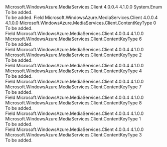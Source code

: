 <Type Name="ContentKeyType" FullName="Microsoft.WindowsAzure.MediaServices.Client.ContentKeyType">
  <TypeSignature Language="C#" Value="public enum ContentKeyType" />
  <TypeSignature Language="ILAsm" Value=".class public auto ansi sealed ContentKeyType extends System.Enum" />
  <TypeSignature Language="DocId" Value="T:Microsoft.WindowsAzure.MediaServices.Client.ContentKeyType" />
  <TypeSignature Language="VB.NET" Value="Public Enum ContentKeyType" />
  <TypeSignature Language="F#" Value="type ContentKeyType = " />
  <AssemblyInfo>
    <AssemblyName>Microsoft.WindowsAzure.MediaServices.Client</AssemblyName>
    <AssemblyVersion>4.0.0.4</AssemblyVersion>
    <AssemblyVersion>4.1.0.0</AssemblyVersion>
  </AssemblyInfo>
  <Base>
    <BaseTypeName>System.Enum</BaseTypeName>
  </Base>
  <Docs>
    <summary>To be added.</summary>
    <remarks>To be added.</remarks>
  </Docs>
  <Members>
    <Member MemberName="CommonEncryption">
      <MemberSignature Language="C#" Value="CommonEncryption" />
      <MemberSignature Language="ILAsm" Value=".field public static literal valuetype Microsoft.WindowsAzure.MediaServices.Client.ContentKeyType CommonEncryption = int32(0)" />
      <MemberSignature Language="DocId" Value="F:Microsoft.WindowsAzure.MediaServices.Client.ContentKeyType.CommonEncryption" />
      <MemberSignature Language="VB.NET" Value="CommonEncryption" />
      <MemberSignature Language="F#" Value="CommonEncryption = 0" Usage="Microsoft.WindowsAzure.MediaServices.Client.ContentKeyType.CommonEncryption" />
      <MemberType>Field</MemberType>
      <AssemblyInfo>
        <AssemblyName>Microsoft.WindowsAzure.MediaServices.Client</AssemblyName>
        <AssemblyVersion>4.0.0.4</AssemblyVersion>
        <AssemblyVersion>4.1.0.0</AssemblyVersion>
      </AssemblyInfo>
      <ReturnValue>
        <ReturnType>Microsoft.WindowsAzure.MediaServices.Client.ContentKeyType</ReturnType>
      </ReturnValue>
      <MemberValue>0</MemberValue>
      <Docs>
        <summary>To be added.</summary>
      </Docs>
    </Member>
    <Member MemberName="CommonEncryptionCbcs">
      <MemberSignature Language="C#" Value="CommonEncryptionCbcs" />
      <MemberSignature Language="ILAsm" Value=".field public static literal valuetype Microsoft.WindowsAzure.MediaServices.Client.ContentKeyType CommonEncryptionCbcs = int32(6)" />
      <MemberSignature Language="DocId" Value="F:Microsoft.WindowsAzure.MediaServices.Client.ContentKeyType.CommonEncryptionCbcs" />
      <MemberSignature Language="VB.NET" Value="CommonEncryptionCbcs" />
      <MemberSignature Language="F#" Value="CommonEncryptionCbcs = 6" Usage="Microsoft.WindowsAzure.MediaServices.Client.ContentKeyType.CommonEncryptionCbcs" />
      <MemberType>Field</MemberType>
      <AssemblyInfo>
        <AssemblyName>Microsoft.WindowsAzure.MediaServices.Client</AssemblyName>
        <AssemblyVersion>4.0.0.4</AssemblyVersion>
        <AssemblyVersion>4.1.0.0</AssemblyVersion>
      </AssemblyInfo>
      <ReturnValue>
        <ReturnType>Microsoft.WindowsAzure.MediaServices.Client.ContentKeyType</ReturnType>
      </ReturnValue>
      <MemberValue>6</MemberValue>
      <Docs>
        <summary>To be added.</summary>
      </Docs>
    </Member>
    <Member MemberName="ConfigurationEncryption">
      <MemberSignature Language="C#" Value="ConfigurationEncryption" />
      <MemberSignature Language="ILAsm" Value=".field public static literal valuetype Microsoft.WindowsAzure.MediaServices.Client.ContentKeyType ConfigurationEncryption = int32(2)" />
      <MemberSignature Language="DocId" Value="F:Microsoft.WindowsAzure.MediaServices.Client.ContentKeyType.ConfigurationEncryption" />
      <MemberSignature Language="VB.NET" Value="ConfigurationEncryption" />
      <MemberSignature Language="F#" Value="ConfigurationEncryption = 2" Usage="Microsoft.WindowsAzure.MediaServices.Client.ContentKeyType.ConfigurationEncryption" />
      <MemberType>Field</MemberType>
      <AssemblyInfo>
        <AssemblyName>Microsoft.WindowsAzure.MediaServices.Client</AssemblyName>
        <AssemblyVersion>4.0.0.4</AssemblyVersion>
        <AssemblyVersion>4.1.0.0</AssemblyVersion>
      </AssemblyInfo>
      <ReturnValue>
        <ReturnType>Microsoft.WindowsAzure.MediaServices.Client.ContentKeyType</ReturnType>
      </ReturnValue>
      <MemberValue>2</MemberValue>
      <Docs>
        <summary>To be added.</summary>
      </Docs>
    </Member>
    <Member MemberName="EnvelopeEncryption">
      <MemberSignature Language="C#" Value="EnvelopeEncryption" />
      <MemberSignature Language="ILAsm" Value=".field public static literal valuetype Microsoft.WindowsAzure.MediaServices.Client.ContentKeyType EnvelopeEncryption = int32(4)" />
      <MemberSignature Language="DocId" Value="F:Microsoft.WindowsAzure.MediaServices.Client.ContentKeyType.EnvelopeEncryption" />
      <MemberSignature Language="VB.NET" Value="EnvelopeEncryption" />
      <MemberSignature Language="F#" Value="EnvelopeEncryption = 4" Usage="Microsoft.WindowsAzure.MediaServices.Client.ContentKeyType.EnvelopeEncryption" />
      <MemberType>Field</MemberType>
      <AssemblyInfo>
        <AssemblyName>Microsoft.WindowsAzure.MediaServices.Client</AssemblyName>
        <AssemblyVersion>4.0.0.4</AssemblyVersion>
        <AssemblyVersion>4.1.0.0</AssemblyVersion>
      </AssemblyInfo>
      <ReturnValue>
        <ReturnType>Microsoft.WindowsAzure.MediaServices.Client.ContentKeyType</ReturnType>
      </ReturnValue>
      <MemberValue>4</MemberValue>
      <Docs>
        <summary>To be added.</summary>
      </Docs>
    </Member>
    <Member MemberName="FairPlayASk">
      <MemberSignature Language="C#" Value="FairPlayASk" />
      <MemberSignature Language="ILAsm" Value=".field public static literal valuetype Microsoft.WindowsAzure.MediaServices.Client.ContentKeyType FairPlayASk = int32(7)" />
      <MemberSignature Language="DocId" Value="F:Microsoft.WindowsAzure.MediaServices.Client.ContentKeyType.FairPlayASk" />
      <MemberSignature Language="VB.NET" Value="FairPlayASk" />
      <MemberSignature Language="F#" Value="FairPlayASk = 7" Usage="Microsoft.WindowsAzure.MediaServices.Client.ContentKeyType.FairPlayASk" />
      <MemberType>Field</MemberType>
      <AssemblyInfo>
        <AssemblyName>Microsoft.WindowsAzure.MediaServices.Client</AssemblyName>
        <AssemblyVersion>4.0.0.4</AssemblyVersion>
        <AssemblyVersion>4.1.0.0</AssemblyVersion>
      </AssemblyInfo>
      <ReturnValue>
        <ReturnType>Microsoft.WindowsAzure.MediaServices.Client.ContentKeyType</ReturnType>
      </ReturnValue>
      <MemberValue>7</MemberValue>
      <Docs>
        <summary>To be added.</summary>
      </Docs>
    </Member>
    <Member MemberName="FairPlayPfxPassword">
      <MemberSignature Language="C#" Value="FairPlayPfxPassword" />
      <MemberSignature Language="ILAsm" Value=".field public static literal valuetype Microsoft.WindowsAzure.MediaServices.Client.ContentKeyType FairPlayPfxPassword = int32(8)" />
      <MemberSignature Language="DocId" Value="F:Microsoft.WindowsAzure.MediaServices.Client.ContentKeyType.FairPlayPfxPassword" />
      <MemberSignature Language="VB.NET" Value="FairPlayPfxPassword" />
      <MemberSignature Language="F#" Value="FairPlayPfxPassword = 8" Usage="Microsoft.WindowsAzure.MediaServices.Client.ContentKeyType.FairPlayPfxPassword" />
      <MemberType>Field</MemberType>
      <AssemblyInfo>
        <AssemblyName>Microsoft.WindowsAzure.MediaServices.Client</AssemblyName>
        <AssemblyVersion>4.0.0.4</AssemblyVersion>
        <AssemblyVersion>4.1.0.0</AssemblyVersion>
      </AssemblyInfo>
      <ReturnValue>
        <ReturnType>Microsoft.WindowsAzure.MediaServices.Client.ContentKeyType</ReturnType>
      </ReturnValue>
      <MemberValue>8</MemberValue>
      <Docs>
        <summary>To be added.</summary>
      </Docs>
    </Member>
    <Member MemberName="StorageEncryption">
      <MemberSignature Language="C#" Value="StorageEncryption" />
      <MemberSignature Language="ILAsm" Value=".field public static literal valuetype Microsoft.WindowsAzure.MediaServices.Client.ContentKeyType StorageEncryption = int32(1)" />
      <MemberSignature Language="DocId" Value="F:Microsoft.WindowsAzure.MediaServices.Client.ContentKeyType.StorageEncryption" />
      <MemberSignature Language="VB.NET" Value="StorageEncryption" />
      <MemberSignature Language="F#" Value="StorageEncryption = 1" Usage="Microsoft.WindowsAzure.MediaServices.Client.ContentKeyType.StorageEncryption" />
      <MemberType>Field</MemberType>
      <AssemblyInfo>
        <AssemblyName>Microsoft.WindowsAzure.MediaServices.Client</AssemblyName>
        <AssemblyVersion>4.0.0.4</AssemblyVersion>
        <AssemblyVersion>4.1.0.0</AssemblyVersion>
      </AssemblyInfo>
      <ReturnValue>
        <ReturnType>Microsoft.WindowsAzure.MediaServices.Client.ContentKeyType</ReturnType>
      </ReturnValue>
      <MemberValue>1</MemberValue>
      <Docs>
        <summary>To be added.</summary>
      </Docs>
    </Member>
    <Member MemberName="UrlEncryption">
      <MemberSignature Language="C#" Value="UrlEncryption" />
      <MemberSignature Language="ILAsm" Value=".field public static literal valuetype Microsoft.WindowsAzure.MediaServices.Client.ContentKeyType UrlEncryption = int32(3)" />
      <MemberSignature Language="DocId" Value="F:Microsoft.WindowsAzure.MediaServices.Client.ContentKeyType.UrlEncryption" />
      <MemberSignature Language="VB.NET" Value="UrlEncryption" />
      <MemberSignature Language="F#" Value="UrlEncryption = 3" Usage="Microsoft.WindowsAzure.MediaServices.Client.ContentKeyType.UrlEncryption" />
      <MemberType>Field</MemberType>
      <AssemblyInfo>
        <AssemblyName>Microsoft.WindowsAzure.MediaServices.Client</AssemblyName>
        <AssemblyVersion>4.0.0.4</AssemblyVersion>
        <AssemblyVersion>4.1.0.0</AssemblyVersion>
      </AssemblyInfo>
      <ReturnValue>
        <ReturnType>Microsoft.WindowsAzure.MediaServices.Client.ContentKeyType</ReturnType>
      </ReturnValue>
      <MemberValue>3</MemberValue>
      <Docs>
        <summary>To be added.</summary>
      </Docs>
    </Member>
  </Members>
</Type>